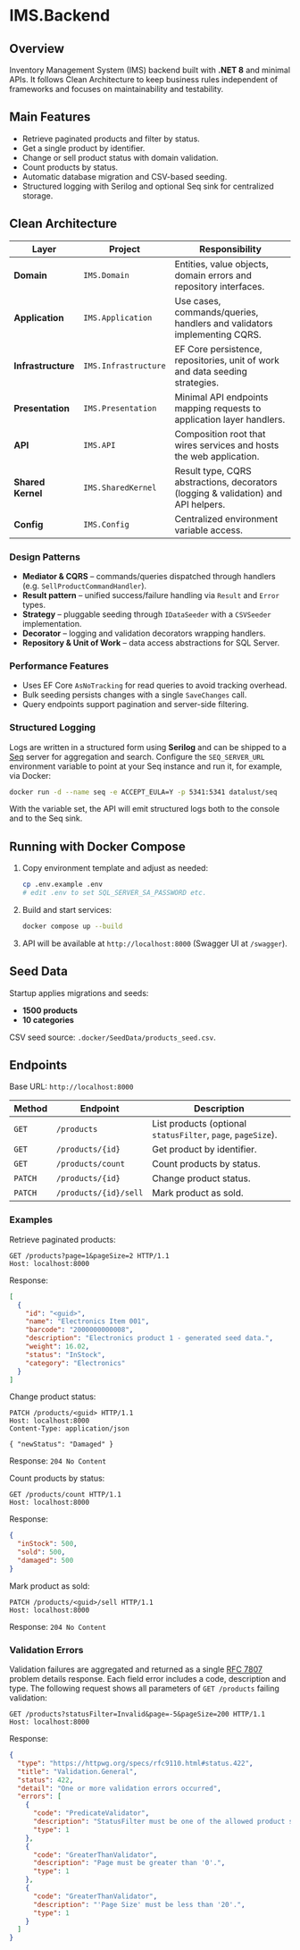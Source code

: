 # IMS.Backend

## Overview
Inventory Management System (IMS) backend built with **.NET 8** and minimal APIs. It follows Clean Architecture to keep business rules independent of frameworks and focuses on maintainability and testability.

## Main Features
- Retrieve paginated products and filter by status.
- Get a single product by identifier.
- Change or sell product status with domain validation.
- Count products by status.
- Automatic database migration and CSV-based seeding.
- Structured logging with Serilog and optional Seq sink for centralized storage.


## Clean Architecture
| Layer | Project | Responsibility |
|-------|---------|---------------|
| **Domain** | `IMS.Domain` | Entities, value objects, domain errors and repository interfaces. |
| **Application** | `IMS.Application` | Use cases, commands/queries, handlers and validators implementing CQRS. |
| **Infrastructure** | `IMS.Infrastructure` | EF Core persistence, repositories, unit of work and data seeding strategies. |
| **Presentation** | `IMS.Presentation` | Minimal API endpoints mapping requests to application layer handlers. |
| **API** | `IMS.API` | Composition root that wires services and hosts the web application. |
| **Shared Kernel** | `IMS.SharedKernel` | Result type, CQRS abstractions, decorators (logging & validation) and API helpers. |
| **Config** | `IMS.Config` | Centralized environment variable access. |

### Design Patterns
- **Mediator & CQRS** – commands/queries dispatched through handlers (e.g. `SellProductCommandHandler`).
- **Result pattern** – unified success/failure handling via `Result` and `Error` types.
- **Strategy** – pluggable seeding through `IDataSeeder` with a `CSVSeeder` implementation.
- **Decorator** – logging and validation decorators wrapping handlers.
- **Repository & Unit of Work** – data access abstractions for SQL Server.

### Performance Features
- Uses EF Core `AsNoTracking` for read queries to avoid tracking overhead.
- Bulk seeding persists changes with a single `SaveChanges` call.
- Query endpoints support pagination and server-side filtering.

### Structured Logging
Logs are written in a structured form using **Serilog** and can be shipped to a
[Seq](https://datalust.co/seq) server for aggregation and search. Configure the
`SEQ_SERVER_URL` environment variable to point at your Seq instance and run it,
for example, via Docker:

```bash
docker run -d --name seq -e ACCEPT_EULA=Y -p 5341:5341 datalust/seq
```

With the variable set, the API will emit structured logs both to the console and
to the Seq sink.

## Running with Docker Compose
1. Copy environment template and adjust as needed:
   ```bash
   cp .env.example .env
   # edit .env to set SQL_SERVER_SA_PASSWORD etc.
   ```
2. Build and start services:
   ```bash
   docker compose up --build
   ```
3. API will be available at `http://localhost:8000` (Swagger UI at `/swagger`).

## Seed Data
Startup applies migrations and seeds:
- **1500 products**
- **10 categories**

CSV seed source: `.docker/SeedData/products_seed.csv`.

## Endpoints
Base URL: `http://localhost:8000`

| Method | Endpoint | Description |
|--------|---------|-------------|
| `GET` | `/products` | List products (optional `statusFilter`, `page`, `pageSize`). |
| `GET` | `/products/{id}` | Get product by identifier. |
| `GET` | `/products/count` | Count products by status. |
| `PATCH` | `/products/{id}` | Change product status. |
| `PATCH` | `/products/{id}/sell` | Mark product as sold. |

### Examples
Retrieve paginated products:
```http
GET /products?page=1&pageSize=2 HTTP/1.1
Host: localhost:8000
```
Response:
```json
[
  {
    "id": "<guid>",
    "name": "Electronics Item 001",
    "barcode": "2000000000008",
    "description": "Electronics product 1 - generated seed data.",
    "weight": 16.02,
    "status": "InStock",
    "category": "Electronics"
  }
]
```

Change product status:
```http
PATCH /products/<guid> HTTP/1.1
Host: localhost:8000
Content-Type: application/json

{ "newStatus": "Damaged" }
```
Response: `204 No Content`

Count products by status:
```http
GET /products/count HTTP/1.1
Host: localhost:8000
```
Response:
```json
{
  "inStock": 500,
  "sold": 500,
  "damaged": 500
}
```

Mark product as sold:
```http
PATCH /products/<guid>/sell HTTP/1.1
Host: localhost:8000
```
Response: `204 No Content`

### Validation Errors
Validation failures are aggregated and returned as a single
[RFC 7807](https://datatracker.ietf.org/doc/html/rfc7807) problem details
response. Each field error includes a code, description and type. The following
request shows all parameters of `GET /products` failing validation:

```http
GET /products?statusFilter=Invalid&page=-5&pageSize=200 HTTP/1.1
Host: localhost:8000
```

Response:

```json
{
  "type": "https://httpwg.org/specs/rfc9110.html#status.422",
  "title": "Validation.General",
  "status": 422,
  "detail": "One or more validation errors occurred",
  "errors": [
    {
      "code": "PredicateValidator",
      "description": "StatusFilter must be one of the allowed product statuses (InStock, Sold, Damaged).",
      "type": 1
    },
    {
      "code": "GreaterThanValidator",
      "description": "Page must be greater than '0'.",
      "type": 1
    },
    {
      "code": "GreaterThanValidator",
      "description": "'Page Size' must be less than '20'.",
      "type": 1
    }
  ]
}
```